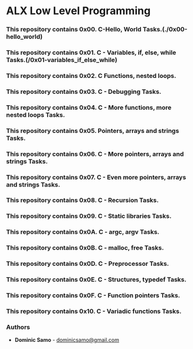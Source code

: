# ALX Low Level Programming

### This repository contains 0x00. C-Hello, World Tasks.(./0x00-hello_world)
### This repository contains 0x01. C - Variables, if, else, while Tasks.(/0x01-variables_if_else_while)
### This repository contains 0x02. C Functions, nested loops.
### This repository contains 0x03. C - Debugging Tasks.
### This repository contains 0x04. C - More functions, more nested loops Tasks.
### This repository contains 0x05. Pointers, arrays and strings Tasks.
### This repository contains 0x06. C - More pointers, arrays and strings Tasks.
### This repository contains 0x07. C - Even more pointers, arrays and strings Tasks.
### This repository contains 0x08. C - Recursion Tasks.
### This repository contains 0x09. C - Static libraries Tasks.
### This repository contains 0x0A. C - argc, argv Tasks.
### This repository contains 0x0B. C - malloc, free Tasks.
### This repository contains 0x0D. C - Preprocessor Tasks.
### This repository contains 0x0E. C - Structures, typedef Tasks.
### This repository contains 0x0F. C - Function pointers Tasks.
### This repository contains 0x10. C - Variadic functions Tasks.


### Authors
* **Dominic Samo** - [dominicsamo@gmail.com](https://github.com/DominicSamoes)
